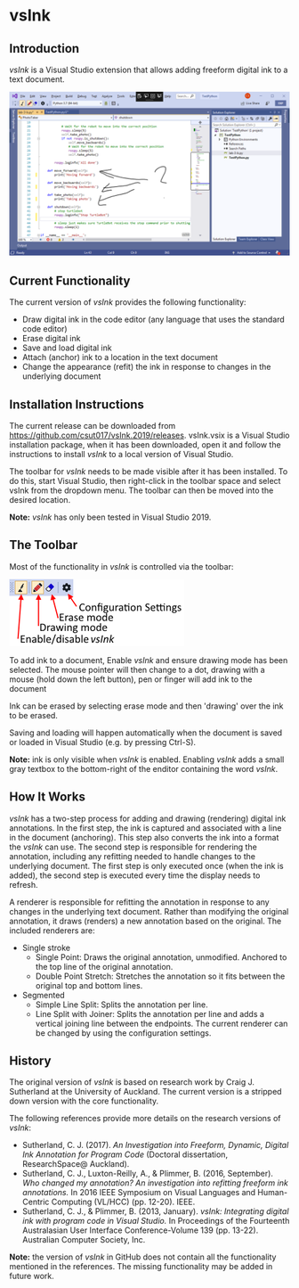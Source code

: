 # vsInk

## Introduction

_vsInk_ is a Visual Studio extension that allows adding freeform digital ink to a text document.

<img src="doc/ScreenShot.png">

## Current Functionality

The current version of _vsInk_ provides the following functionality:
* Draw digital ink in the code editor (any language that uses the standard code editor)
* Erase digital ink
* Save and load digital ink
* Attach (anchor) ink to a location in the text document
* Change the appearance (refit) the ink in response to changes in the underlying document

## Installation Instructions

The current release can be downloaded from https://github.com/csut017/vsInk.2019/releases. vsInk.vsix is a Visual Studio installation package, when it has been downloaded, open it and follow the instructions to install _vsInk_ to a local version of Visual Studio.

The toolbar for _vsInk_ needs to be made visible after it has been installed. To do this, start Visual Studio, then right-click in the toolbar space and select vsInk from the dropdown menu. The toolbar can then be moved into the desired location.

**Note:** _vsInk_ has only been tested in Visual Studio 2019.

## The Toolbar

Most of the functionality in _vsInk_ is controlled via the toolbar:

<img src="doc/Toolbar.png">

To add ink to a document, Enable _vsInk_ and ensure drawing mode has been selected. The mouse pointer will then change to a dot, drawing with a mouse (hold down the left button), pen or finger will add ink to the document

Ink can be erased by selecting erase mode and then 'drawing' over the ink to be erased.

Saving and loading will happen automatically when the document is saved or loaded in Visual Studio (e.g. by pressing Ctrl-S).

**Note:** ink is only visible when _vsInk_ is enabled. Enabling _vsInk_ adds a small gray textbox to the bottom-right of the enditor containing the word _vsInk_.

## How It Works

_vsInk_ has a two-step process for adding and drawing (rendering) digital ink annotations. In the first step, the ink is captured and associated with a line in the document (anchoring). This step also converts the ink into a format the _vsInk_ can use. The second step is responsible for rendering the annotation, including any refitting needed to handle changes to the underlying document. The first step is only executed once (when the ink is added), the second step is executed every time the display needs to refresh.

A renderer is responsible for refitting the annotation in response to any changes in the underlying text document. Rather than modifying the original annotation, it draws (renders) a new annotation based on the original. The included renderers are:
* Single stroke
  * Single Point: Draws the original annotation, unmodified. Anchored to the top line of the original annotation.
  * Double Point Stretch: Stretches the annotation so it fits between the original top and bottom lines.
* Segmented
  * Simple Line Split: Splits the annotation per line.
  * Line Split with Joiner: Splits the annotation per line and adds a vertical joining line between the endpoints.
The current renderer can be changed by using the configuration settings.

## History

The original version of _vsInk_ is based on research work by Craig J. Sutherland at the University of Auckland. The current version is a stripped down version with the core functionality.

The following references provide more details on the research versions of _vsInk_:
* Sutherland, C. J. (2017). _An Investigation into Freeform, Dynamic, Digital Ink Annotation for Program Code_ (Doctoral dissertation, ResearchSpace@ Auckland).
* Sutherland, C. J., Luxton-Reilly, A., & Plimmer, B. (2016, September). _Who changed my annotation? An investigation into refitting freeform ink annotations._ In 2016 IEEE Symposium on Visual Languages and Human-Centric Computing (VL/HCC) (pp. 12-20). IEEE.
* Sutherland, C. J., & Plimmer, B. (2013, January). _vsInk: Integrating digital ink with program code in Visual Studio._ In Proceedings of the Fourteenth Australasian User Interface Conference-Volume 139 (pp. 13-22). Australian Computer Society, Inc.

**Note:** the version of _vsInk_ in GitHub does not contain all the functionality mentioned in the references. The missing functionality may be added in future work.